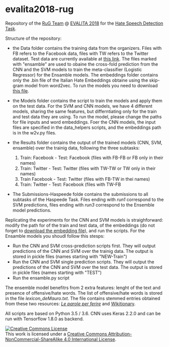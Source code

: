 # evalita2018-rug

Repository of the [RuG Team](https://sites.google.com/view/sms-rug) @ [EVALITA 2018](http://www.evalita.it/2018) for the [Hate Speech Detection Task](http://www.di.unito.it/~tutreeb/haspeede-evalita18/index.html).

Structure of the repository:

- the Data folder contains the training data from the organizers. Files with FB refers to the Facebook data, files with TW refers to the Twitter dataset. Test data are currently available at [this link](https://docs.google.com/forms/d/e/1FAIpQLSeJXpDygWFeiFxldm2J0OuNyQBp5yDxlAgc7200fnycaEyU2A/viewform). The files marked with "ensamble" are used to obaine the cross-fold prediction from the CNN and the SVM models to train the meta-classifier (Logistic Regressor) for the Ensamble models. The embeddings folder contains only the .bin file of the Italian Hate Embeddings obtaine using the skip-gram model from word2vec. To run the models you need to download [this file](https://drive.google.com/drive/folders/133EPm4mO9dN6A0Cw6A6Sx1ABa-25BI8e?usp=sharing).  

- the Models folder contains the script to train the models and apply them on the test data. For the SVM and CNN models, we have 4 different models, sharing the same features, but differntiating only for the train and test data they are using. To run the model, please change the paths for file inputs and word embeddings. Foer the CNN models, the input files are specified in the data_helpers scripts, and the embeddings path is in the w2v.py files.  

- the Results folder contains the output of the trained models (CNN, SVM, ensamble) over the trainig data, following the three subtasks:
   
   1) Train: Facebook - Test: Facebook (files with FB-FB or FB only in their names)
   2) Train: Twitter - Test: Twitter (files with TW-TW or TW only in their names)
   3) Train Facebook - Test: Twitter (files with FB-TW in thei names)
   4) Train: Twitter - Test: Facebook (files with TW-FB
   
 - The Submissions-Haspeede folde contains the submissions to all subtasks of the Haspeede Task. Files ending with *run1* correspond to the SVM predictions, files ending with *run3* correspond to the Ensemble model predictions.

Replicating the experiments for the CNN and SVM models is straighforward: modify the path for of the train and test data, of the embeddings (do not forget to [download the embedding file](https://drive.google.com/drive/folders/133EPm4mO9dN6A0Cw6A6Sx1ABa-25BI8e?usp=sharing)), and run the scripts. 
For the Ensamble models you shoudl follow this stesps:
- Run the CNN and SVM cross-prediction scripts first. They will output predictions of the CNN and SVM over the trainig data. The output is stored in pickle files (names starting with  "NEW-Train")
- Run the CNN and SVM single prediction scripts. They will output the predictions of the CNN and SVM over the test data. The output is stored in pickle files (names starting with "TEST")
- Run the ensamble.py script

The ensemble model benefitrs from 2 extra features: lenght of the text and presence of offensive/hate words. The list of offensive/hate words is stored in the file *lexicon_deMauro.txt*. The file contains stemmed entries obtained from these two resources: *[Le parole per ferire](https://www.internazionale.it/opinione/tullio-de-mauro/2016/09/27/razzismo-parole-ferire)* and [Wikitionary](https://it.wiktionary.org/wiki/Categoria:Parole_volgari-IT).

All scripts are based on Python 3.5 / 3.6. CNN uses Keras 2.2.0 and can be run with Tensorflow 1.8.0 as backend.

<a rel="license" href="http://creativecommons.org/licenses/by-nc-sa/4.0/"><img alt="Creative Commons License" style="border-width:0" src="https://i.creativecommons.org/l/by-nc-sa/4.0/88x31.png" /></a><br />This work is licensed under a <a rel="license" href="http://creativecommons.org/licenses/by-nc-sa/4.0/">Creative Commons Attribution-NonCommercial-ShareAlike 4.0 International License</a>.
